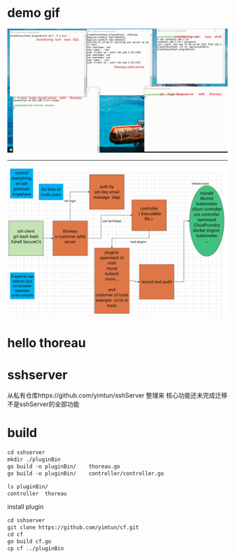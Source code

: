 

# demo gif





![ex](README.assets/thoreau.gif)





----











![image-20220512214959982](README.assets/image-20220512214959982.png)









# hello thoreau









# sshserver


从私有仓库https://github.com/yimtun/sshServer 整理来  核心功能还未完成迁移 不是sshServer的全部功能



# build

```
cd sshserver
mkdir ./pluginBin
go build -o pluginBin/    thoreau.go
go build -o pluginBin/    controller/controller.go 
```


```
ls pluginBin/
controller	thoreau
```


install plugin


```
cd sshserver
git clone https://github.com/yimtun/cf.git
cd cf
go build cf.go
cp cf ../pluginBin
```

